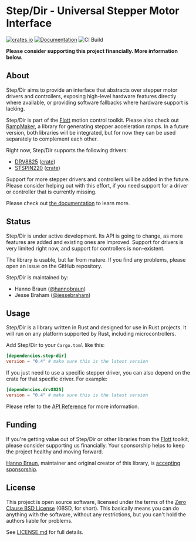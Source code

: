 # Step/Dir - Universal Stepper Motor Interface

[![crates.io](https://img.shields.io/crates/v/step-dir.svg)](https://crates.io/crates/step-dir) [![Documentation](https://docs.rs/step-dir/badge.svg)](https://docs.rs/step-dir) ![CI Build](https://github.com/flott-motion/step-dir/workflows/CI%20Build/badge.svg)

**Please consider supporting this project financially. More information below.**

## About

Step/Dir aims to provide an interface that abstracts over stepper motor drivers and controllers, exposing high-level hardware features directly where available, or providing software fallbacks where hardware support is lacking.

Step/Dir is part of the [Flott] motion control toolkit. Please also check out [RampMaker], a library for generating stepper acceleration ramps. In a future version, both libraries will be integrated, but for now they can be used separately to complement each other.

Right now, Step/Dir supports the following drivers:

- [DRV8825] ([crate](https://crates.io/crates/drv8825))
- [STSPIN220] ([crate](https://crates.io/crates/stspin220))

Support for more stepper drivers and controllers will be added in the future. Please consider helping out with this effort, if you need support for a driver or controller that is currently missing.

Please check out [the documentation](https://docs.rs/step-dir) to learn more.


## Status

Step/Dir is under active development. Its API is going to change, as more features are added and existing ones are improved. Support for drivers is very limited right now, and support for controllers is non-existent.

The library is usable, but far from mature. If you find any problems, please open an issue on the GitHub repository.

Step/Dir is maintained by:

- Hanno Braun ([@hannobraun])
- Jesse Braham ([@jessebraham])


## Usage

Step/Dir is a library written in Rust and designed for use in Rust projects. It will run on any platform supported by Rust, including microcontrollers.

Add Step/Dir to your `Cargo.toml` like this:

``` toml
[dependencies.step-dir]
version = "0.4" # make sure this is the latest version
```

If you just need to use a specific stepper driver, you can also depend on the crate for that specific driver. For example:

``` toml
[dependencies.drv8825]
version = "0.4" # make sure this is the latest version
```

Please refer to the [API Reference] for more information.


## Funding

If you're getting value out of Step/Dir or other libraries from the [Flott] toolkit, please consider supporting us financially. Your sponsorship helps to keep the project healthy and moving forward.

[Hanno Braun][@hannobraun], maintainer and original creator of this library, is [accepting sponsorship](https://github.com/sponsors/hannobraun).


## License

This project is open source software, licensed under the terms of the [Zero Clause BSD License] (0BSD, for short). This basically means you can do anything with the software, without any restrictions, but you can't hold the authors liable for problems.

See [LICENSE.md] for full details.


[Flott]: https://flott-motion.org/
[RampMaker]: https://crates.io/crates/ramp-maker
[DRV8825]: https://www.ti.com/product/DRV8825
[STSPIN220]: https://www.st.com/en/motor-drivers/stspin220.html
[API Reference]: https://docs.rs/step-dir
[Zero Clause BSD License]: https://opensource.org/licenses/0BSD
[LICENSE.md]: https://github.com/flott-motion/step-dir/blob/main/LICENSE.md

[@hannobraun]: https://github.com/hannobraun
[@jessebraham]: https://github.com/jessebraham
